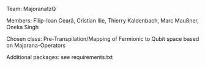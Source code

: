 Team: MajoranatzQ

Members: Filip-Ioan Ceară, Cristian Ilie, Thierry Kaldenbach, Marc Maußner, Oneka Singh

Chosen class: Pre-Transpilation/Mapping of Fermionic to Qubit space based on Majorana-Operators

Additional packages: see requirements.txt